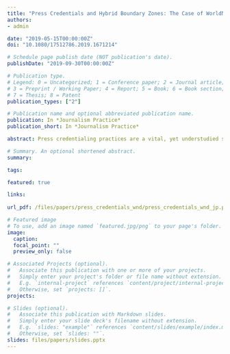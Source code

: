 ```yaml
---
title: "Press Credentials and Hybrid Boundary Zones: The Case of WorldNetDaily and the Standing Committee of Correspondents"
authors:
- admin

date: "2019-05-15T00:00:00Z"
doi: "10.1080/17512786.2019.1671214"

# Schedule page publish date (NOT publication's date).
publishDate: "2019-09-30T00:00:00Z"

# Publication type.
# Legend: 0 = Uncategorized; 1 = Conference paper; 2 = Journal article;
# 3 = Preprint / Working Paper; 4 = Report; 5 = Book; 6 = Book section;
# 7 = Thesis; 8 = Patent
publication_types: ["2"]

# Publication name and optional abbreviated publication name.
publication: In *Journalism Practice*
publication_short: In *Journalism Practice*

abstract: Press credentialing practices are a vital, yet understudied site of scholarly research on journalistic norms and practices. Press credentialing not only structures internal professional hierarchies, but they also signify the boundaries of the journalistic field itself. This paper explores the legal and theoretical implications of press credentialing to cover the United States Congress, drawing on the concepts of boundary work and journalistic authority to demonstrate the material impact of the space between fields on professional legitimation in journalism. Using WorldNetDaily (WND) as a case study, I argue that the Standing Committee of Correspondents (SCC) occupies a hybrid boundary zone between the journalistic and political fields, generating a unique tension in First Amendment jurisprudence that places journalists in a paradoxical role as both the professional embodiments of free speech and its constitutional steward. The resulting jurisdictional conflict between the SCC and WND extends the relational model of journalistic authority by articulating how journalist-state relations can fundamentally augment the process of legitimation at its fuzzy boundaries. The relevance and implications for press credentialing practices in the digital age are discussed.

# Summary. An optional shortened abstract.
summary: 

tags:

featured: true

links:
  
url_pdf: /files/papers/press_credentials_wnd/press_credentials_wnd_jp.pdf

# Featured image
# To use, add an image named `featured.jpg/png` to your page's folder. 
image:
  caption: 
  focal_point: ""
  preview_only: false

# Associated Projects (optional).
#   Associate this publication with one or more of your projects.
#   Simply enter your project's folder or file name without extension.
#   E.g. `internal-project` references `content/project/internal-project/index.md`.
#   Otherwise, set `projects: []`.
projects:

# Slides (optional).
#   Associate this publication with Markdown slides.
#   Simply enter your slide deck's filename without extension.
#   E.g. `slides: "example"` references `content/slides/example/index.md`.
#   Otherwise, set `slides: ""`.
slides: files/papers/slides.pptx
---
```



